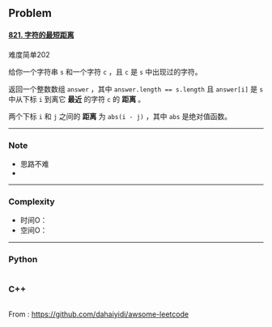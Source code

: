 ## Problem

#### [821. 字符的最短距离](https://leetcode-cn.com/problems/shortest-distance-to-a-character/)

难度简单202

给你一个字符串 `s` 和一个字符 `c` ，且 `c` 是 `s` 中出现过的字符。

返回一个整数数组 `answer` ，其中 `answer.length == s.length` 且 `answer[i]` 是 `s` 中从下标 `i` 到离它 **最近** 的字符 `c` 的 **距离** 。

两个下标 `i` 和 `j` 之间的 **距离** 为 `abs(i - j)` ，其中 `abs` 是绝对值函数。

------

### Note

- 思路不难
- 

------

### Complexity

- 时间O：
- 空间O：

------

### Python

```python

```

### C++

```C++

```



From : https://github.com/dahaiyidi/awsome-leetcode
